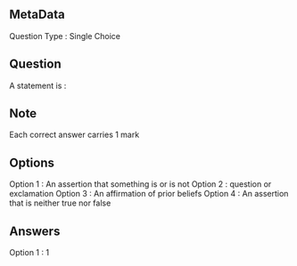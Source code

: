 ## MetaData
Question Type : Single Choice

## Question
A statement is :

## Note
Each correct answer carries 1 mark

## Options
Option 1 : An assertion that something is or is not
Option 2 : question or exclamation
Option 3 : An affirmation of prior beliefs 
Option 4 : An assertion that is neither true nor false

## Answers
Option 1 : 1
